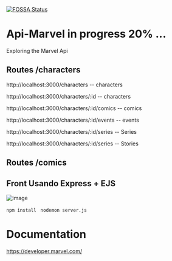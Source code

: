 [![FOSSA Status](https://app.fossa.com/api/projects/git%2Bgithub.com%2FBoscoBecker%2FApi-Marvel.svg?type=shield)](https://app.fossa.com/projects/git%2Bgithub.com%2FBoscoBecker%2FAApi-Marvel?ref=badge_shield)
# Api-Marvel in progress 20% ...

Exploring the Marvel Api

## Routes /characters

http://localhost:3000/characters -- characters

http://localhost:3000/characters/:id -- characters

http://localhost:3000/characters/:id/comics -- comics

http://localhost:3000/characters/:id/events -- events

http://localhost:3000/characters/:id/series -- Series

http://localhost:3000/characters/:id/series -- Stories

## Routes /comics

 


## Front Usando Express + EJS


![image](https://user-images.githubusercontent.com/6303278/168331526-b4285449-e6af-4b2e-9a92-561335c33904.png)


` npm install ` 
` nodemon server.js`



# Documentation

https://developer.marvel.com/
